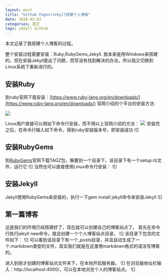 ```yaml
---
layout: post
title: "Github Pages+Jekyll搭建个人博客"
date: 2018-02-03
categories: 其它
tags: jekyll Github
---
```

本文记录了我搭建个人博客的过程。



整个安装过程需要安装：Ruby,RubyGems,Jekyll.
我本来是用Windows来搭建的，但在安装Jekyll是出了问题，而写没有找到解决的办法，所以我又切换到Linux系统下重新进行的。
## 安装Ruby

到ruby官网下载安装：[https://www.ruby-lang.org/en/downloads/](https://www.ruby-lang.org/en/downloads/)
官网介绍的个平台的安装方法:

![](https://wx3.sinaimg.cn/mw1024/0072Njp2ly1fo34qgvscxj30gw059q3b.jpg)


Linux用户直接可以用如下命令行安装，而不用以上官网介绍的方法：
![](https://wx1.sinaimg.cn/mw1024/0072Njp2ly1fo34ximoc0j308l00u3yb.jpg)
安装完之后，在命令行输入如下命令，得到ruby安装版本号，即安装成功
![]

## 安装RubyGems
到[RubyGems](https://rubygems.org/pages/download)官网下载TAGZ包，解要到一个目录下，该目录下有一个setup.rb文件，运行它
![]
当然也可以直接使用Linux命令行安装：
![]


## 安装Jekyll

Jekyll使用RubyGems来安装的，执行一下gem install jekyll命令来安装Jekyll
![]

## 第一篇博客
这是我们的环境已经搭建好了，现在就可以创建自己的博客站点了。
首先在命令行执行jekyll new命令，就会创建一个个人博客站点目录。
![]
该目录下包含的文件如下：
![]
可以看到该目录下有一个_posts目录，并且自动生成了一个.markdown类型的文件，其实我们就是在这里用markdown格式的语法写博客的。

进入到刚才创建的博客站点文件夹下，在本地开启服务器。
![]
在浏览器地址栏输入：http://localhost:4000/，可以在本地浏览个人的博客站点。
![]
















